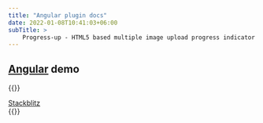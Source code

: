 ```yaml
---
title: "Angular plugin docs"
date: 2022-01-08T10:41:03+06:00
subTitle: >
    Progress-up - HTML5 based multiple image upload progress indicator plugin demos
---
```



## [Angular](https://angular.io) demo

<!---
{{<rawhtml>}}
<div class="w-full">
<iframe
class="layout-frame"
src="https://stackblitz.com/edit/angular-ivy-pu628h?embed=1&file=src/app/app.component.ts"></iframe>
</div>
{{</rawhtml>}}
-->

{{<rawhtml>}}
<div class="flex justify-center">
<a href="https://angular-ivy-pu628h.stackblitz.io" class="bg-blue-200 rounded shadow-md text-black px-4 py-3 no-underline">Stackblitz </a>
</div>
{{</rawhtml>}}



